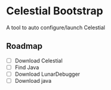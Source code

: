 # Celestial Bootstrap

A tool to auto configure/launch Celestial

## Roadmap

- [ ] Download Celestial
- [ ] Find Java
- [ ] Download LunarDebugger
- [ ] Download java